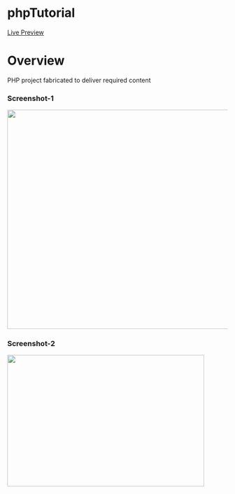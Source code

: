 # phpTutorial
[Live Preview](https://phptutorial.netlify.app/)

# Overview
PHP project fabricated to deliver required content

### Screenshot-1
<img src="https://user-images.githubusercontent.com/76637730/172330051-02a26b83-3cbc-4af2-aea4-f188a45e9d0a.png" width="750" height="500" />

### Screenshot-2
<img src="https://user-images.githubusercontent.com/76637730/172330125-de284060-1836-4777-a449-a48dee528273.png" width="450" height="300" />
